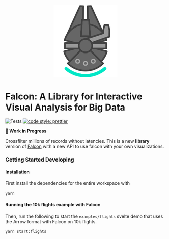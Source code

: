 <p align="center">
  <img src="logo/logo.png" width="200">
</p>

# Falcon: A Library for Interactive Visual Analysis for Big Data

![Tests](https://github.com/cmudig/falcon/workflows/Node.js%20CI/badge.svg)
[![code style: prettier](https://img.shields.io/badge/code_style-prettier-ff69b4.svg?style=rounded)](https://github.com/prettier/prettier)

**🚧 Work in Progress**

Crossfilter millions of records without latencies. This is a new **library** version of [Falcon](https://github.com/vega/falcon) with a new API to use falcon
with your own visualizations.

### Getting Started Developing

#### Installation

First install the dependencies for the entire workspace with

```bash
yarn
```

#### Running the 10k flights example with Falcon

Then, run the following to start the `examples/flights` svelte demo that uses the Arrow format with Falcon on 10k flights.

```bash
yarn start:flights
```
